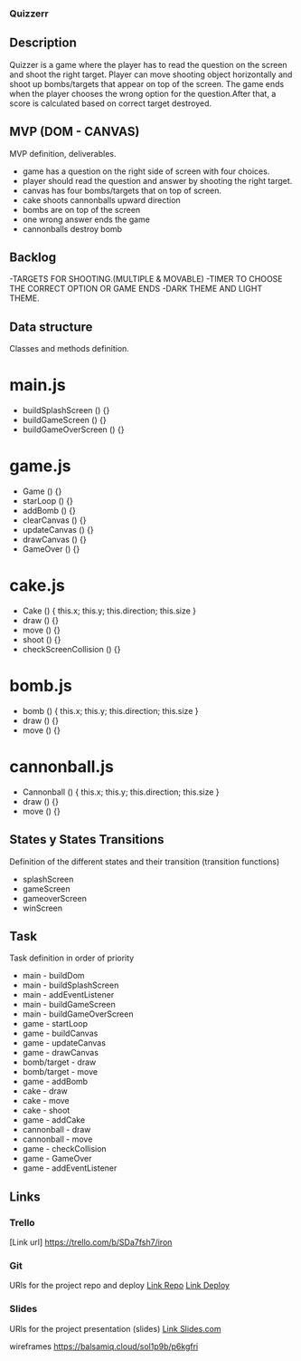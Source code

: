 ### Quizzerr
## Description
Quizzer is a game where the player has to read the question on the screen and shoot the right target. Player can move shooting object horizontally and shoot up bombs/targets that appear on top of the screen. The game ends when the player chooses the wrong option for the question.After that, a score is calculated based on correct target destroyed.


## MVP (DOM - CANVAS)
MVP definition, deliverables.
- game has a question on the right side of screen with four choices.
- player should read the question and answer by shooting the right target.
- canvas has four bombs/targets that on top of screen.
- cake shoots cannonballs upward direction
- bombs are on top of the screen
- one wrong answer ends the game
- cannonballs destroy bomb



## Backlog


-TARGETS FOR SHOOTING.(MULTIPLE & MOVABLE)
-TIMER TO CHOOSE THE CORRECT OPTION OR GAME ENDS
-DARK THEME AND LIGHT THEME.


## Data structure
Classes and methods definition.
# main.js

- buildSplashScreen () {}
- buildGameScreen () {}
- buildGameOverScreen () {}

# game.js

- Game () {}
- starLoop () {}
- addBomb () {}
- clearCanvas () {}
- updateCanvas () {}
- drawCanvas () {}
- GameOver () {}

# cake.js 

- Cake () {
    this.x;
    this.y;
    this.direction;
    this.size
}
- draw () {}
- move () {}
- shoot () {}
- checkScreenCollision () {}

# bomb.js 

- bomb () {
    this.x;
    this.y;
    this.direction;
    this.size
}
- draw () {}
- move () {}


# cannonball.js 

- Cannonball () {
    this.x;
    this.y;
    this.direction;
    this.size
}
- draw () {}
- move () {}




## States y States Transitions
Definition of the different states and their transition (transition functions)

- splashScreen
- gameScreen
- gameoverScreen
- winScreen


## Task
Task definition in order of priority
- main - buildDom
- main - buildSplashScreen
- main - addEventListener
- main - buildGameScreen
- main - buildGameOverScreen
- game - startLoop
- game - buildCanvas
- game - updateCanvas
- game - drawCanvas
- bomb/target - draw
- bomb/target - move
- game - addBomb
- cake - draw
- cake - move
- cake - shoot
- game - addCake
- cannonball - draw
- cannonball - move
- game - checkCollision
- game - GameOver
- game - addEventListener

## Links


### Trello
[Link url] https://trello.com/b/SDa7fsh7/iron


### Git
URls for the project repo and deploy
[Link Repo](http://github.com)
[Link Deploy](http://github.com)


### Slides
URls for the project presentation (slides)
[Link Slides.com](http://slides.com)

wireframes
https://balsamiq.cloud/sol1p9b/p6kgfri
